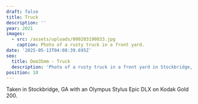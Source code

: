 ```yaml
---
draft: false
title: Truck
description: ''
year: 2021
images:
  - src: /assets/uploads/000203190033.jpg
    caption: Photo of a rusty truck in a front yard.
date: '2025-05-13T04:08:39.695Z'
seo:
  title: Dom35mm - Truck
  description: 'Photo of a rusty truck in a front yard in Stockbridge, GA (2021).'
position: 10
---
```



Taken in Stockbridge, GA with an Olympus Stylus Epic DLX on Kodak Gold 200.
